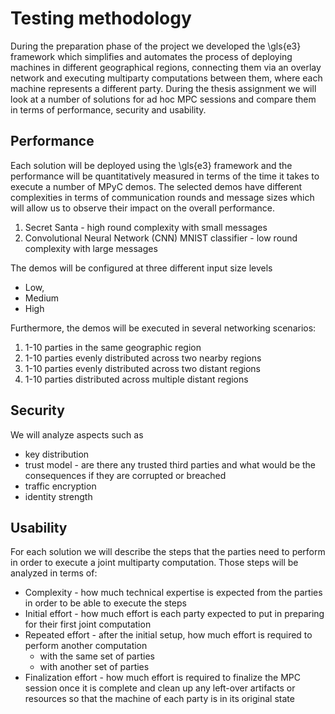 

# Testing methodology


During the preparation phase of the project we developed the \gls{e3} framework which simplifies and automates the process of deploying machines in different geographical regions, connecting them via an overlay network and executing multiparty computations between them, where each machine represents a different party.
During the thesis assignment we will look at a number of solutions for ad hoc MPC sessions and compare them in terms of performance, security and usability.

## Performance

Each solution will be deployed using the \gls{e3} framework and the performance will be quantitatively measured in terms of the time it takes to execute a number of MPyC demos. The selected demos have different complexities in terms of communication rounds and message sizes which will allow us to observe their impact on the overall performance.

1. Secret Santa - high round complexity with small messages
2. Convolutional Neural Network (CNN) MNIST classifier - low round complexity with large messages
 
The demos will be configured at three different input size levels

- Low,
- Medium
- High 

Furthermore, the demos will be executed in several networking scenarios:

1. 1-10 parties in the same geographic region
2. 1-10 parties evenly distributed across two nearby regions
3. 1-10 parties evenly distributed across two distant regions
4. 1-10 parties distributed across multiple distant regions


## Security

We will analyze aspects such as

- key distribution
- trust model - are there any trusted third parties and what would be the consequences if they are corrupted or breached
- traffic encryption
- identity strength

## Usability

For each solution we will describe the steps that the parties need to perform in order to execute a joint multiparty computation. Those steps will be analyzed in terms of:

- Complexity - how much technical expertise is expected from the parties in order to be able to execute the steps
- Initial effort - how much effort is each party expected to put in preparing for their first joint computation
- Repeated effort - after the initial setup, how much effort is required to perform another computation
	- with the same set of parties
	- with another set of parties 
- Finalization effort - how much effort is required to finalize the MPC session once it is complete and clean up any left-over artifacts or resources so that the machine of each party is in its original state